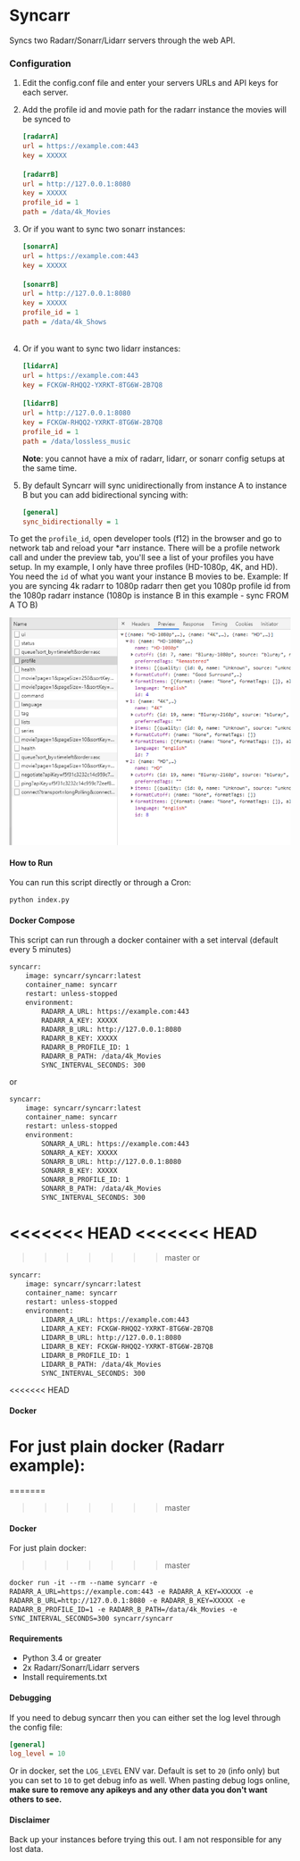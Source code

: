 # Syncarr
Syncs two Radarr/Sonarr/Lidarr servers through the web API.

### Configuration
 1. Edit the config.conf file and enter your servers URLs and API keys for each server.  
 2. Add the profile id and movie path for the radarr instance the movies will be synced to
    ```ini
    [radarrA]
    url = https://example.com:443
    key = XXXXX
    
    [radarrB]
    url = http://127.0.0.1:8080
    key = XXXXX
    profile_id = 1
    path = /data/4k_Movies
    ```
 3. Or if you want to sync two sonarr instances:
    ```ini
    [sonarrA]
    url = https://example.com:443
    key = XXXXX
    
    [sonarrB]
    url = http://127.0.0.1:8080
    key = XXXXX
    profile_id = 1
    path = /data/4k_Shows
 
 4. Or if you want to sync two lidarr instances:
    ```ini
    [lidarrA]
    url = https://example.com:443
    key = FCKGW-RHQQ2-YXRKT-8TG6W-2B7Q8
    
    [lidarrB]
    url = http://127.0.0.1:8080
    key = FCKGW-RHQQ2-YXRKT-8TG6W-2B7Q8
    profile_id = 1
    path = /data/lossless_music
    ```

    **Note**: you cannot have a mix of radarr, lidarr, or sonarr config setups at the same time.

 5. By default Syncarr will sync unidirectionally from instance A to instance B but you can add bidirectional syncing with:
     ```ini
     [general]
     sync_bidirectionally = 1
     ```

To get the `profile_id`, open developer tools (f12) in the browser and go to network tab and reload your *arr instance. There will be a profile network call and under the preview tab, you'll see a list of your profiles you have setup. In my example, I only have three profiles (HD-1080p, 4K, and HD). You need the `id` of what you want your instance B movies to be. Example: If you are syncing 4k radarr to 1080p radarr then get you 1080p profile id from the 1080p radarr instance (1080p is instance B in this example - sync FROM A TO B)

<img src='./profile_id_example.png'/>

#### How to Run
You can run this script directly or through a Cron:
```bash
python index.py
```

#### Docker Compose
This script can run through a docker container with a set interval (default every 5 minutes)

```
syncarr:
    image: syncarr/syncarr:latest
    container_name: syncarr
    restart: unless-stopped
    environment:
        RADARR_A_URL: https://example.com:443
        RADARR_A_KEY: XXXXX
        RADARR_B_URL: http://127.0.0.1:8080
        RADARR_B_KEY: XXXXX
        RADARR_B_PROFILE_ID: 1
        RADARR_B_PATH: /data/4k_Movies
        SYNC_INTERVAL_SECONDS: 300
```

or

```
syncarr:
    image: syncarr/syncarr:latest
    container_name: syncarr
    restart: unless-stopped
    environment:
        SONARR_A_URL: https://example.com:443
        SONARR_A_KEY: XXXXX
        SONARR_B_URL: http://127.0.0.1:8080
        SONARR_B_KEY: XXXXX
        SONARR_B_PROFILE_ID: 1
        SONARR_B_PATH: /data/4k_Movies
        SYNC_INTERVAL_SECONDS: 300
```

<<<<<<< HEAD
<<<<<<< HEAD
=======
>>>>>>> master
or

```
syncarr:
    image: syncarr/syncarr:latest
    container_name: syncarr
    restart: unless-stopped
    environment:
        LIDARR_A_URL: https://example.com:443
        LIDARR_A_KEY: FCKGW-RHQQ2-YXRKT-8TG6W-2B7Q8
        LIDARR_B_URL: http://127.0.0.1:8080
        LIDARR_B_KEY: FCKGW-RHQQ2-YXRKT-8TG6W-2B7Q8
        LIDARR_B_PROFILE_ID: 1
        LIDARR_B_PATH: /data/4k_Movies
        SYNC_INTERVAL_SECONDS: 300
```
<<<<<<< HEAD

#### Docker
For just plain docker (Radarr example):
=======
=======
>>>>>>> master

#### Docker
For just plain docker:
>>>>>>> master

```
docker run -it --rm --name syncarr -e RADARR_A_URL=https://example.com:443 -e RADARR_A_KEY=XXXXX -e RADARR_B_URL=http://127.0.0.1:8080 -e RADARR_B_KEY=XXXXX -e RADARR_B_PROFILE_ID=1 -e RADARR_B_PATH=/data/4k_Movies -e SYNC_INTERVAL_SECONDS=300 syncarr/syncarr
```

#### Requirements
 * Python 3.4 or greater
 * 2x Radarr/Sonarr/Lidarr servers
 * Install requirements.txt

#### Debugging
If you need to debug syncarr then you can either set the log level through the config file:

```ini
[general]
log_level = 10
```
    
Or in docker, set the `LOG_LEVEL` ENV var. Default is set to `20` (info only) but you can set to `10` to get debug info as well. When pasting debug logs online, **make sure to remove any apikeys and any other data you don't want others to see.**


#### Disclaimer
Back up your instances before trying this out. I am not responsible for any lost data.
